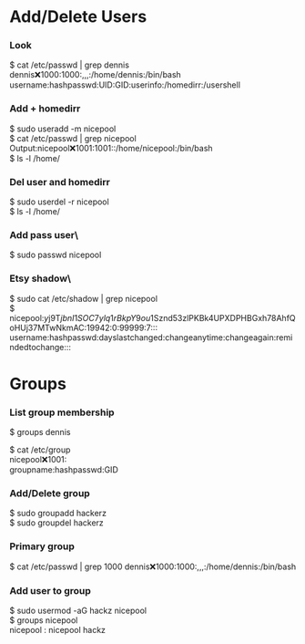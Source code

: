 # Add/Delete Users

### Look
$ cat /etc/passwd | grep dennis\
dennis:x:1000:1000:,,,:/home/dennis:/bin/bash\
username:hashpasswd:UID:GID:userinfo:/homedirr:/usershell

### Add + homedirr
$ sudo useradd -m nicepool\
$ cat /etc/passwd | grep nicepool\
Output:nicepool:x:1001:1001::/home/nicepool:/bin/bash\
$ ls -l /home/


### Del user and homedirr
$ sudo userdel -r nicepool\
$ ls -l /home/

### Add pass user\
$ sudo passwd nicepool

### Etsy shadow\
$ sudo cat /etc/shadow | grep nicepool\
$ nicepool:$y$j9T$jbnI1SOC7ylq1rBkpY9ou1$Sznd53zlPKBk4UPXDPHBGxh78AhfQoHUj37MTwNkmAC:19942:0:99999:7:::\
username:hashpasswd:dayslastchanged:changeanytime:changeagain:remindedtochange:::


# Groups

### List group membership
$ groups dennis

$ cat /etc/group\
nicepool:x:1001:\
groupname:hashpasswd:GID

### Add/Delete group
$ sudo groupadd hackerz\
$ sudo groupdel hackerz

### Primary group
$ cat /etc/passwd | grep 1000
dennis:x:1000:1000:,,,:/home/dennis:/bin/bash

### Add user to group
$ sudo usermod -aG hackz nicepool\
$ groups nicepool\
nicepool : nicepool hackz
